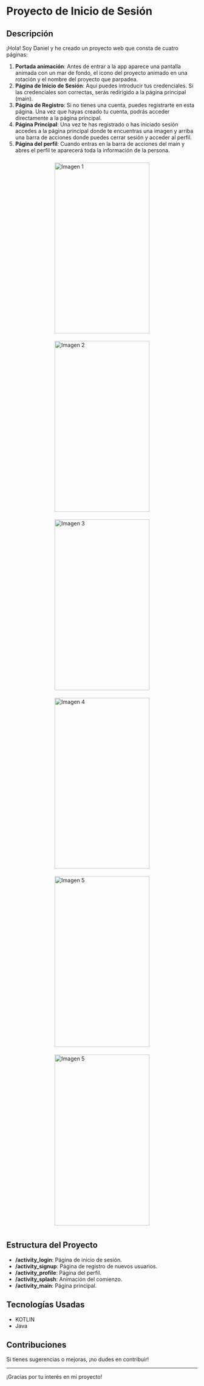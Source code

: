 # Proyecto de Inicio de Sesión

## Descripción

¡Hola! Soy Daniel y he creado un proyecto web que consta de cuatro páginas:

1. **Portada animación**: Antes de entrar a la app aparece una pantalla animada con un mar de fondo, el icono del proyecto animado en una rotación y el nombre del proyecto que parpadea.
2. **Página de Inicio de Sesión**: Aquí puedes introducir tus credenciales. Si las credenciales son correctas, serás redirigido a la página principal (main).
3. **Página de Registro**: Si no tienes una cuenta, puedes registrarte en esta página. Una vez que hayas creado tu cuenta, podrás acceder directamente a la página principal.
4. **Página Principal**: Una vez te has registrado o has iniciado sesión accedes a la página principal donde te encuentras una imagen y arriba una barra de acciones donde puedes cerrar sesión y acceder al perfil.
5. **Página del perfil**: Cuando entras en la barra de acciones del main y abres el perfil te aparecerá toda la información de la persona.

<div style="display: flex; flex-wrap: wrap; justify-content: space-around;">
    <img src="https://github.com/user-attachments/assets/31180765-5320-477f-a173-9f7a5c69d08a" alt="Imagen 1" width="250" height="450" style="margin: 10px;">
    <img src="https://github.com/user-attachments/assets/ad3f3d46-2903-404a-a880-749866f5c592" alt="Imagen 2" width="250" height="450" style="margin: 10px;">
    <img src="https://github.com/user-attachments/assets/6be78668-aed2-4d8f-ba53-c3d7beec3ab7" alt="Imagen 3" height="450" width="250" style="margin: 10px;">
    <img src="https://github.com/user-attachments/assets/b9a31c8d-9eb8-4d28-905f-08c67fd3fc81" alt="Imagen 4" height="450" width="250" style="margin: 10px;">
    <img src="https://github.com/user-attachments/assets/34d47167-1fa7-445e-a772-37c299b1d0a0" alt="Imagen 5" height="450" width="250" style="margin: 10px;">
    <img src="https://github.com/user-attachments/assets/b928855b-a5f0-4e1e-a803-adaf66e4dc6d" alt="Imagen 5" height="450" width="250" style="margin: 10px;">
    
</div>

## Estructura del Proyecto

- **/activity_login**: Página de inicio de sesión.
- **/activity_signup**: Página de registro de nuevos usuarios.
- **/activity_profile**: Página del perfil.
- **/activity_splash**: Animación del comienzo.
- **/activity_main**: Página principal.

## Tecnologías Usadas

- KOTLIN
- Java

## Contribuciones

Si tienes sugerencias o mejoras, ¡no dudes en contribuir!

---

¡Gracias por tu interés en mi proyecto!


